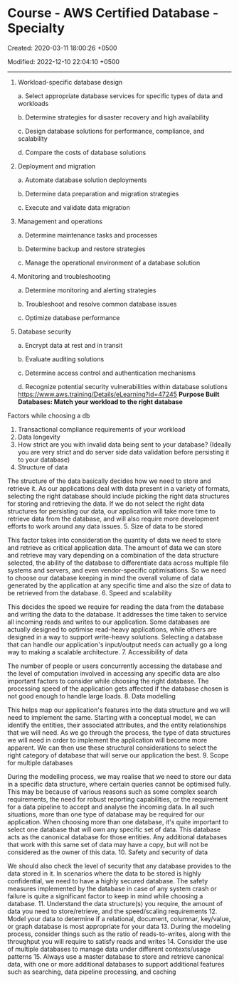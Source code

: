 # Course - AWS Certified Database - Specialty

Created: 2020-03-11 18:00:26 +0500

Modified: 2022-12-10 22:04:10 +0500

---

1.  Workload-specific database design

    a.  Select appropriate database services for specific types of data and workloads

    b.  Determine strategies for disaster recovery and high availability

    c.  Design database solutions for performance, compliance, and scalability

    d.  Compare the costs of database solutions

2.  Deployment and migration

    a.  Automate database solution deployments

    b.  Determine data preparation and migration strategies

    c.  Execute and validate data migration

3.  Management and operations

    a.  Determine maintenance tasks and processes

    b.  Determine backup and restore strategies

    c.  Manage the operational environment of a database solution

4.  Monitoring and troubleshooting

    a.  Determine monitoring and alerting strategies

    b.  Troubleshoot and resolve common database issues

    c.  Optimize database performance

5.  Database security

    a.  Encrypt data at rest and in transit

    b.  Evaluate auditing solutions

    c.  Determine access control and authentication mechanisms

    d.  Recognize potential security vulnerabilities within database solutions
<https://www.aws.training/Details/eLearning?id=47245>
**Purpose Built Databases: Match your workload to the right database**

Factors while choosing a db

1.  Transactional compliance requirements of your workload
2.  Data longevity
3.  How strict are you with invalid data being sent to your database? (Ideally you are very strict and do server side data validation before persisting it to your database)
4.  Structure of data

The structure of the data basically decides how we need to store and retrieve it. As our applications deal with data present in a variety of formats, selecting the right database should include picking the right data structures for storing and retrieving the data. If we do not select the right data structures for persisting our data, our application will take more time to retrieve data from the database, and will also require more development efforts to work around any data issues.
5.  Size of data to be stored

This factor takes into consideration the quantity of data we need to store and retrieve as critical application data. The amount of data we can store and retrieve may vary depending on a combination of the data structure selected, the ability of the database to differentiate data across multiple file systems and servers, and even vendor-specific optimisations. So we need to choose our database keeping in mind the overall volume of data generated by the application at any specific time and also the size of data to be retrieved from the database.
6.  Speed and scalability

This decides the speed we require for reading the data from the database and writing the data to the database. It addresses the time taken to service all incoming reads and writes to our application. Some databases are actually designed to optimise read-heavy applications, while others are designed in a way to support write-heavy solutions. Selecting a database that can handle our application's input/output needs can actually go a long way to making a scalable architecture.
7.  Accessibility of data

The number of people or users concurrently accessing the database and the level of computation involved in accessing any specific data are also important factors to consider while choosing the right database. The processing speed of the application gets affected if the database chosen is not good enough to handle large loads.
8.  Data modelling

This helps map our application's features into the data structure and we will need to implement the same. Starting with a conceptual model, we can identify the entities, their associated attributes, and the entity relationships that we will need. As we go through the process, the type of data structures we will need in order to implement the application will become more apparent. We can then use these structural considerations to select the right category of database that will serve our application the best.
9.  Scope for multiple databases

During the modelling process, we may realise that we need to store our data in a specific data structure, where certain queries cannot be optimised fully. This may be because of various reasons such as some complex search requirements, the need for robust reporting capabilities, or the requirement for a data pipeline to accept and analyse the incoming data. In all such situations, more than one type of database may be required for our application. When choosing more than one database, it's quite important to select one database that will own any specific set of data. This database acts as the canonical database for those entities. Any additional databases that work with this same set of data may have a copy, but will not be considered as the owner of this data.
10. Safety and security of data

We should also check the level of security that any database provides to the data stored in it. In scenarios where the data to be stored is highly confidential, we need to have a highly secured database. The safety measures implemented by the database in case of any system crash or failure is quite a significant factor to keep in mind while choosing a database.
11. Understand the data structure(s) you require, the amount of data you need to store/retrieve, and the speed/scaling requirements
12. Model your data to determine if a relational, document, columnar, key/value, or graph database is most appropriate for your data
13. During the modeling process, consider things such as the ratio of reads-to-writes, along with the throughput you will require to satisfy reads and writes
14. Consider the use of multiple databases to manage data under different contexts/usage patterns
15. Always use a master database to store and retrieve canonical data, with one or more additional databases to support additional features such as searching, data pipeline processing, and caching
